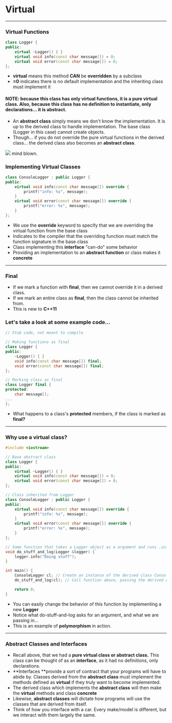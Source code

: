 # Virtual

---

### Virtual Functions

```cpp
class Logger {
public:
    virtual ~Logger() { }
    virtual void info(const char message[]) = 0;
    virtual void error(const char message[]) = 0;
};
```

* **virtual** means this method **CAN** be **overridden** by a subclass
* **=0** indicates there is no default implementation and the inheriting class must implement it

#### NOTE: because this class has only virtual functions, it is a pure virtual class. Also, because this class has no definition to instantiate, only declarations... it is abstract.

* An **abstract class** simply means we don't know the implementation. It is up to the derived class to handle implementation. The base class \(Logger in this case\) cannot create objects. 
* Though... if you do not override the pure virtual functions in the derived class... the derived class also becomes an **abstract class**. 

![](https://media.giphy.com/media/xT0xeJpnrWC4XWblEk/giphy.gif) mind blown.

### Implementing Virtual Classes

```cpp
class ConsoleLogger : public Logger {
public:
    virtual void info(const char message[]) override {
        printf("info: %s", message);
    }
    virtual void error(const char message[]) override {
        printf("error: %s", message);
    }
};
```

* We use the **override** keyword to specify that we are overriding the virtual function from the base class
* Indicates to the compiler that the overriding function must match the function signature in the base class
* Class implementing this **interface** "can-do" some behavior
* Providing an implementation to an **abstract function** or class makes it **concrete**

---

### Final

* If we mark a function with **final**, then we cannot override it in a derived class.
* If we mark an entire class as **final**, then the class cannot be inherited from. 
* This is new to **C++11**

### Let's take a look at some example code...

```cpp
// Stub code, not meant to compile

// Making functions as final
class Logger {
public:
    ~Logger() { }
    void info(const char message[]) final;
    void error(const char message[]) final;
};

// Marking class as final
class Logger final {
protected:
    char message[];
...
};
```

* What happens to a class's **protected** members, if the class is marked as **final?**

---

### Why use a virtual class?

```cpp
#include <iostream>

// Base abstract class
class Logger {
public:
    virtual ~Logger() { }
    virtual void info(const char message[]) = 0;
    virtual void error(const char message[]) = 0;
};

// Class inherited from Logger
class ConsoleLogger : public Logger {
public:
    virtual void info(const char message[]) override {
        printf("info: %s", message);
    }
    virtual void error(const char message[]) override {
        printf("error: %s", message);
    }
};

// Some function that takes a Logger object as a argument and runs .info() from that object
void do_stuff_and_log(Logger &logger) {
    logger.info("Doing stuff");
}

int main() {
    ConsoleLogger cl; // Create an instance of the derived class ConsoleLogger
    do_stuff_and_log(cl); // Call function above, passing the derived object

    return 0;
}
```

* You can easily change the behavior of this function by implementing a new **Logger**
* Notice what do-stuff-and-log asks for an argument, and what we are passing in...
* This is an example of **polymorphism** in action. 

---

### Abstract Classes and Interfaces

* Recall above, that we had a **pure virtual class or abstract class.** This class can be thought of as an **interface**, as it had no definitions, only declarations. 
* **Interfaces **provide a sort of contract that your programs will have to abide by. Classes derived from the **abstract class** must implement the methods defined as **virtual** if they truly want to become implemented. 
* The derived class which implements the **abstract class** will then make the **virtual** methods and class **concrete**
* Likewise, **abstract classes** will dictate how programs will use the classes that are derived from itself.
* Think of how you interface with a car. Every make/model is different, but we interact with them largely the same. 



